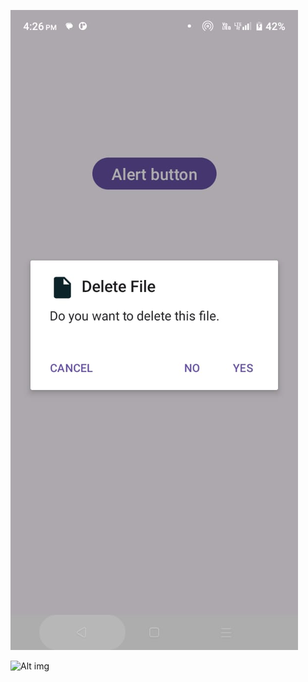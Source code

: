 
![Alt img](https://github.com/visu512/AlertDialog-/blob/3c5ac72ff52277a130163bcd9bfe2b0cb860a534/WhatsApp%20Image%202024-09-30%20at%2016.26.21_1f5cacd6.jpg)


![Alt img](https://github.com/visu512/AlertDialog-/blob/3c5ac72ff52277a130163bcd9bfe2b0cb860a534/WhatsApp%20Image%202024-09-30%20at%2016.26.21_1f5cacd6-resize400x500.jpg)
